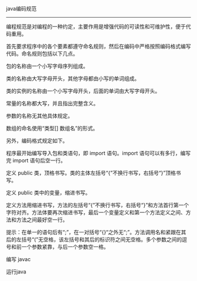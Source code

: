 java编码规范

---

编程规范是对编程的一种约定，主要作用是增强代码的可读性和可维护性，便于代码重用。

首先要求程序中的各个要素都遵守命名规则，然后在编码中严格按照编码格式编写代码。命名规则包括以下几点。

包的名称由一个小写字母序列组成。

类的名称由大写字母开头，其他字母都由小写的单词组成。

类的实例的名称由一个小写字母开头，后面的单词由大写字母开头。

常量的名称都大写，并且指出完整含义。

参数的名称无其他具体规定。

数组的命名使用“类型[] 数组名”的形式。

另外，编码格式规定如下。

程序最开始编写导入包和类语句，即 import 语句。import 语句可以有多行，编写完 import 语句后空一行。

定义 public 类，顶格书写。类的主体左括号“{”不换行书写，右括号“}”顶格书写。

定义 public 类中的变量，缩进书写。

定义方法用缩进书写，方法的左括号“{”不换行书写，右括号“}”和方法首行第一个字符对齐。方法体要再次缩进书写，最后一个变量定义和第一个方法定义之间、方法和方法之间最好空一行。

提示：在单一的语句后有“;”，在一对括号“{}“之外无“;”。方法调用名和紧跟在其后的左括号“(”无空格，该左括号和其后的标识符之间无空格。多个参数之间的逗号和前一个参数紧靠，与后一个参数空一格。

编写 javac

运行java
